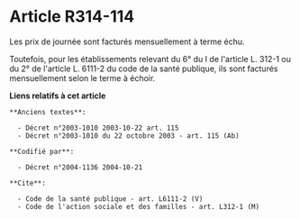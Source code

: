 # Article R314-114

Les prix de journée sont facturés mensuellement à terme échu.

Toutefois, pour les établissements relevant du 6° du I de l'article L. 312-1 ou du 2° de l'article L. 6111-2 du code de la
santé publique, ils sont facturés mensuellement selon le terme à échoir.

**Liens relatifs à cet article**

	**Anciens textes**:

	  - Décret n°2003-1010 2003-10-22 art. 115
	  - Décret n°2003-1010 du 22 octobre 2003 - art. 115 (Ab)

	**Codifié par**:

	  - Décret n°2004-1136 2004-10-21

	**Cite**:

	  - Code de la santé publique - art. L6111-2 (V)
	  - Code de l'action sociale et des familles - art. L312-1 (M)
